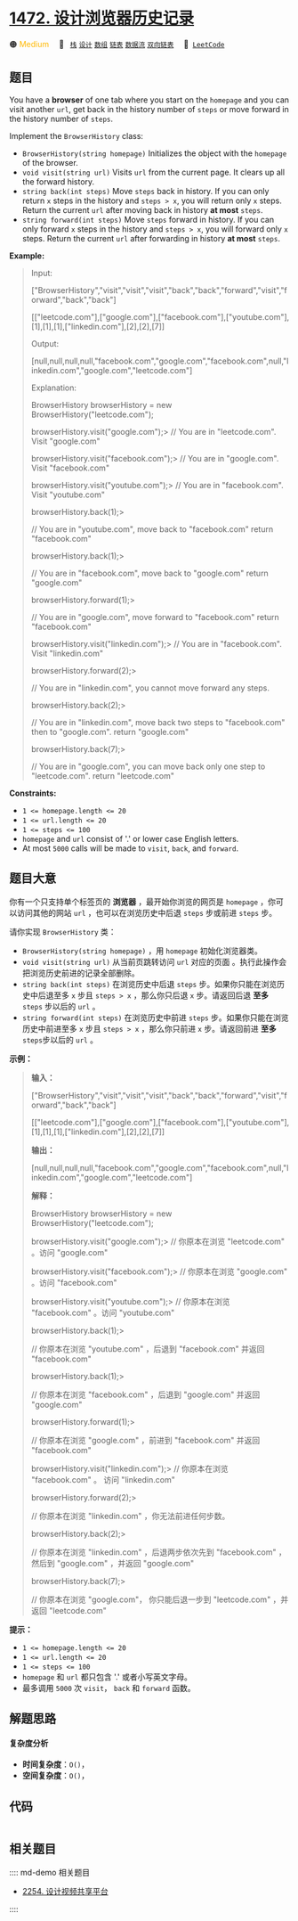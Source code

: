 # [1472. 设计浏览器历史记录](https://leetcode.com/problems/design-browser-history)

🟠 <font color=#ffb800>Medium</font>&emsp; 🔖&ensp; [`栈`](/leetcode/outline/tag/stack.md) [`设计`](/leetcode/outline/tag/design.md) [`数组`](/leetcode/outline/tag/array.md) [`链表`](/leetcode/outline/tag/linked-list.md) [`数据流`](/leetcode/outline/tag/data-stream.md) [`双向链表`](/leetcode/outline/tag/doubly-linked-list.md)&emsp; 🔗&ensp;[`LeetCode`](https://leetcode.com/problems/design-browser-history)


## 题目

You have a **browser** of one tab where you start on the `homepage` and you
can visit another `url`, get back in the history number of `steps` or move
forward in the history number of `steps`.

Implement the `BrowserHistory` class:

  * `BrowserHistory(string homepage)` Initializes the object with the `homepage` of the browser.
  * `void visit(string url)` Visits `url` from the current page. It clears up all the forward history.
  * `string back(int steps)` Move `steps` back in history. If you can only return `x` steps in the history and `steps > x`, you will return only `x` steps. Return the current `url` after moving back in history **at most** `steps`.
  * `string forward(int steps)` Move `steps` forward in history. If you can only forward `x` steps in the history and `steps > x`, you will forward only `x` steps. Return the current `url` after forwarding in history **at most** `steps`.



**Example:**

> Input:
> 
> ["BrowserHistory","visit","visit","visit","back","back","forward","visit","forward","back","back"]
> 
> [["leetcode.com"],["google.com"],["facebook.com"],["youtube.com"],[1],[1],[1],["linkedin.com"],[2],[2],[7]]
> 
> Output:
> 
> [null,null,null,null,"facebook.com","google.com","facebook.com",null,"linkedin.com","google.com","leetcode.com"]
> 
> 
> 
> Explanation:
> 
> BrowserHistory browserHistory = new BrowserHistory("leetcode.com");
> 
> browserHistory.visit("google.com");> 
>    // You are in "leetcode.com". Visit "google.com"
> 
> browserHistory.visit("facebook.com");> 
>  // You are in "google.com". Visit "facebook.com"
> 
> browserHistory.visit("youtube.com");> 
>   // You are in "facebook.com". Visit "youtube.com"
> 
> browserHistory.back(1);> 
> > 
> > 
> > 
>    // You are in "youtube.com", move back to "facebook.com" return "facebook.com"
> 
> browserHistory.back(1);> 
> > 
> > 
> > 
>    // You are in "facebook.com", move back to "google.com" return "google.com"
> 
> browserHistory.forward(1);> 
> > 
> > 
> > 
> // You are in "google.com", move forward to "facebook.com" return "facebook.com"
> 
> browserHistory.visit("linkedin.com");> 
>  // You are in "facebook.com". Visit "linkedin.com"
> 
> browserHistory.forward(2);> 
> > 
> > 
> > 
> // You are in "linkedin.com", you cannot move forward any steps.
> 
> browserHistory.back(2);> 
> > 
> > 
> > 
>    // You are in "linkedin.com", move back two steps to "facebook.com" then to "google.com". return "google.com"
> 
> browserHistory.back(7);> 
> > 
> > 
> > 
>    // You are in "google.com", you can move back only one step to "leetcode.com". return "leetcode.com"

**Constraints:**

  * `1 <= homepage.length <= 20`
  * `1 <= url.length <= 20`
  * `1 <= steps <= 100`
  * `homepage` and `url` consist of  '.' or lower case English letters.
  * At most `5000` calls will be made to `visit`, `back`, and `forward`.


## 题目大意

你有一个只支持单个标签页的 **浏览器**  ，最开始你浏览的网页是 `homepage` ，你可以访问其他的网站 `url` ，也可以在浏览历史中后退
`steps` 步或前进 `steps` 步。

请你实现 `BrowserHistory` 类：

  * `BrowserHistory(string homepage)` ，用 `homepage` 初始化浏览器类。
  * `void visit(string url)` 从当前页跳转访问 `url` 对应的页面  。执行此操作会把浏览历史前进的记录全部删除。
  * `string back(int steps)` 在浏览历史中后退 `steps` 步。如果你只能在浏览历史中后退至多 `x` 步且 `steps > x` ，那么你只后退 `x` 步。请返回后退 **至多** `steps` 步以后的 `url` 。
  * `string forward(int steps)` 在浏览历史中前进 `steps` 步。如果你只能在浏览历史中前进至多 `x` 步且 `steps > x` ，那么你只前进 `x` 步。请返回前进 **至多**  `steps`步以后的 `url` 。



**示例：**

> 
> 
> 
> 
> 
> **输入：**
> 
> ["BrowserHistory","visit","visit","visit","back","back","forward","visit","forward","back","back"]
> 
> [["leetcode.com"],["google.com"],["facebook.com"],["youtube.com"],[1],[1],[1],["linkedin.com"],[2],[2],[7]]
> 
> **输出：**
> 
> [null,null,null,null,"facebook.com","google.com","facebook.com",null,"linkedin.com","google.com","leetcode.com"]
> 
> 
> 
> **解释：**
> 
> BrowserHistory browserHistory = new BrowserHistory("leetcode.com");
> 
> browserHistory.visit("google.com");> 
>    // 你原本在浏览 "leetcode.com" 。访问 "google.com"
> 
> browserHistory.visit("facebook.com");> 
>  // 你原本在浏览 "google.com" 。访问 "facebook.com"
> 
> browserHistory.visit("youtube.com");> 
>   // 你原本在浏览 "facebook.com" 。访问 "youtube.com"
> 
> browserHistory.back(1);> 
> > 
> > 
> > 
>    // 你原本在浏览 "youtube.com" ，后退到 "facebook.com" 并返回 "facebook.com"
> 
> browserHistory.back(1);> 
> > 
> > 
> > 
>    // 你原本在浏览 "facebook.com" ，后退到 "google.com" 并返回 "google.com"
> 
> browserHistory.forward(1);> 
> > 
> > 
> > 
> // 你原本在浏览 "google.com" ，前进到 "facebook.com" 并返回 "facebook.com"
> 
> browserHistory.visit("linkedin.com");> 
>  // 你原本在浏览 "facebook.com" 。 访问 "linkedin.com"
> 
> browserHistory.forward(2);> 
> > 
> > 
> > 
> // 你原本在浏览 "linkedin.com" ，你无法前进任何步数。
> 
> browserHistory.back(2);> 
> > 
> > 
> > 
>    // 你原本在浏览 "linkedin.com" ，后退两步依次先到 "facebook.com" ，然后到 "google.com" ，并返回 "google.com"
> 
> browserHistory.back(7);> 
> > 
> > 
> > 
>    // 你原本在浏览 "google.com"， 你只能后退一步到 "leetcode.com" ，并返回 "leetcode.com"
> 
> 



**提示：**

  * `1 <= homepage.length <= 20`
  * `1 <= url.length <= 20`
  * `1 <= steps <= 100`
  * `homepage` 和 `url` 都只包含 '.' 或者小写英文字母。
  * 最多调用 `5000` 次 `visit`， `back` 和 `forward` 函数。


## 解题思路

#### 复杂度分析

- **时间复杂度**：`O()`，
- **空间复杂度**：`O()`，

## 代码

```javascript

```

## 相关题目

:::: md-demo 相关题目
- [2254. 设计视频共享平台](https://leetcode.com/problems/design-video-sharing-platform)

::::
